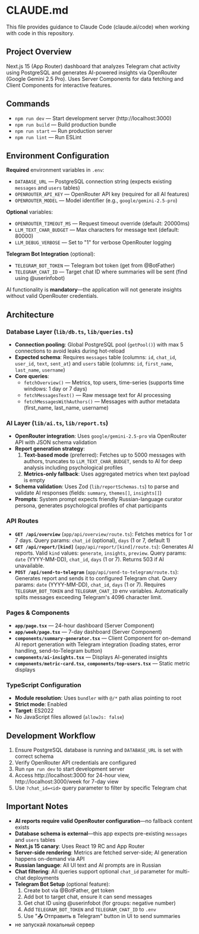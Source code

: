 # CLAUDE.md

This file provides guidance to Claude Code (claude.ai/code) when working with code in this repository.

## Project Overview

Next.js 15 (App Router) dashboard that analyzes Telegram chat activity using PostgreSQL and generates AI-powered insights via OpenRouter (Google Gemini 2.5 Pro). Uses Server Components for data fetching and Client Components for interactive features.

## Commands

- `npm run dev` — Start development server (http://localhost:3000)
- `npm run build` — Build production bundle
- `npm run start` — Run production server
- `npm run lint` — Run ESLint

## Environment Configuration

**Required** environment variables in `.env`:
- `DATABASE_URL` — PostgreSQL connection string (expects existing `messages` and `users` tables)
- `OPENROUTER_API_KEY` — OpenRouter API key (required for all AI features)
- `OPENROUTER_MODEL` — Model identifier (e.g., `google/gemini-2.5-pro`)

**Optional** variables:
- `OPENROUTER_TIMEOUT_MS` — Request timeout override (default: 20000ms)
- `LLM_TEXT_CHAR_BUDGET` — Max characters for message text (default: 80000)
- `LLM_DEBUG_VERBOSE` — Set to "1" for verbose OpenRouter logging

**Telegram Bot Integration** (optional):
- `TELEGRAM_BOT_TOKEN` — Telegram bot token (get from @BotFather)
- `TELEGRAM_CHAT_ID` — Target chat ID where summaries will be sent (find using @userinfobot)

AI functionality is **mandatory**—the application will not generate insights without valid OpenRouter credentials.

## Architecture

### Database Layer (`lib/db.ts`, `lib/queries.ts`)

- **Connection pooling**: Global PostgreSQL pool (`getPool()`) with max 5 connections to avoid leaks during hot-reload
- **Expected schema**: Requires `messages` table (columns: `id`, `chat_id`, `user_id`, `text`, `sent_at`) and `users` table (columns: `id`, `first_name`, `last_name`, `username`)
- **Core queries**:
  - `fetchOverview()` — Metrics, top users, time-series (supports time windows: 1 day or 7 days)
  - `fetchMessagesText()` — Raw message text for AI processing
  - `fetchMessagesWithAuthors()` — Messages with author metadata (first_name, last_name, username)

### AI Layer (`lib/ai.ts`, `lib/report.ts`)

- **OpenRouter integration**: Uses `google/gemini-2.5-pro` via OpenRouter API with JSON schema validation
- **Report generation strategy**:
  1. **Text-based mode** (preferred): Fetches up to 5000 messages with authors, truncates to `LLM_TEXT_CHAR_BUDGET`, sends to AI for deep analysis including psychological profiles
  2. **Metrics-only fallback**: Uses aggregated metrics when text payload is empty
- **Schema validation**: Uses Zod (`lib/reportSchemas.ts`) to parse and validate AI responses (fields: `summary`, `themes[]`, `insights[]`)
- **Prompts**: System prompt expects friendly Russian-language curator persona, generates psychological profiles of chat participants

### API Routes

- **`GET /api/overview`** (`app/api/overview/route.ts`): Fetches metrics for 1 or 7 days. Query params: `chat_id` (optional), `days` (1 or 7, default 1)
- **`GET /api/report/[kind]`** (`app/api/report/[kind]/route.ts`): Generates AI reports. Valid `kind` values: `generate`, `insights`, `preview`. Query params: `date` (YYYY-MM-DD), `chat_id`, `days` (1 or 7). Returns 503 if AI unavailable.
- **`POST /api/send-to-telegram`** (`app/api/send-to-telegram/route.ts`): Generates report and sends it to configured Telegram chat. Query params: `date` (YYYY-MM-DD), `chat_id`, `days` (1 or 7). Requires `TELEGRAM_BOT_TOKEN` and `TELEGRAM_CHAT_ID` env variables. Automatically splits messages exceeding Telegram's 4096 character limit.

### Pages & Components

- **`app/page.tsx`** — 24-hour dashboard (Server Component)
- **`app/week/page.tsx`** — 7-day dashboard (Server Component)
- **`components/summary-generator.tsx`** — Client Component for on-demand AI report generation with Telegram integration (loading states, error handling, send-to-Telegram button)
- **`components/ai-insights.tsx`** — Displays AI-generated insights
- **`components/metric-card.tsx`**, **`components/top-users.tsx`** — Static metric displays

### TypeScript Configuration

- **Module resolution**: Uses `bundler` with `@/*` path alias pointing to root
- **Strict mode**: Enabled
- **Target**: ES2022
- No JavaScript files allowed (`allowJs: false`)

## Development Workflow

1. Ensure PostgreSQL database is running and `DATABASE_URL` is set with correct schema
2. Verify OpenRouter API credentials are configured
3. Run `npm run dev` to start development server
4. Access http://localhost:3000 for 24-hour view, http://localhost:3000/week for 7-day view
5. Use `?chat_id=<id>` query parameter to filter by specific Telegram chat

## Important Notes

- **AI reports require valid OpenRouter configuration**—no fallback content exists
- **Database schema is external**—this app expects pre-existing `messages` and `users` tables
- **Next.js 15 canary**: Uses React 19 RC and App Router
- **Server-side rendering**: Metrics are fetched server-side; AI generation happens on-demand via API
- **Russian language**: All UI text and AI prompts are in Russian
- **Chat filtering**: All queries support optional `chat_id` parameter for multi-chat deployments
- **Telegram Bot Setup** (optional feature):
  1. Create bot via @BotFather, get token
  2. Add bot to target chat, ensure it can send messages
  3. Get chat ID using @userinfobot (for groups: negative number)
  4. Add `TELEGRAM_BOT_TOKEN` and `TELEGRAM_CHAT_ID` to `.env`
  5. Use "📤 Отправить в Telegram" button in UI to send summaries
- не запускай локальный сервер
